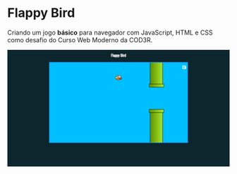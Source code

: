 # Flappy Bird

Criando um jogo **básico** para navegador com JavaScript, HTML e CSS como desafio do Curso Web Moderno da COD3R.

![](/imgs/exemple.png)

